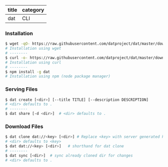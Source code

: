 | title | category |
| --- | --- |
| dat | CLI |

### Installation

```bash
$ wget -qO- https://raw.githubusercontent.com/datproject/dat/master/download.sh | bash
# Installation using wget
# --------
$ curl -o- https://raw.githubusercontent.com/datproject/dat/master/download.sh | bash
# Installation using curl
# --------
$ npm install -g dat
# Installation using npm (node package manager)
```

### Serving Files

```bash
$ dat create [<dir>] [--title TITLE] [--description DESCRIPTION]
# <dir> defaults to .
# --------
$ dat share [-d <dir>]	# <dir> defaults to .
```

### Download Files

```bash
$ dat clone dat://<key> [<dir>] # Replace <key> with server generated key
# <dir> defaults to <key>
$ dat dat://<key> [<dir>]	# shorthand for dat clone
# --------
$ dat sync [<dir>]	# sync already cloned dir for changes
# <dir> defaults to .
```

